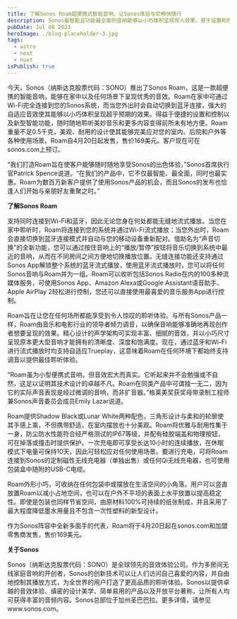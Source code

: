 ```yaml
---
title: 了解Sonos Roam超便携式智能音响，让Sonos体验与您畅快随行
description: Sonos最智能且功能最全面的音响能够以小巧体积呈现惊人效果，易于设置和控制，在卓越、轻巧且耐用的设计中融入了新颖的创新功能。
pubDate: Jul 08 2023
heroImage: ./blog-placeholder-3.jpg
tags:
  - astro
  - next
  - nuxt
isPublish: true
---
```


今天，Sonos（纳斯达克股票代码：SONO）推出了Sonos Roam，这是一款超便携的智能音响，能够在家中以及任何场景下呈现优秀的音效。Roam在家中可通过Wi-Fi完全连接到您的Sonos系统，而当您外出时会自动切换到蓝牙连接，强大的自适应音效使其能够以小巧体积呈现超乎预期的效果。得益于便捷的设置和控制以及新型智能功能，随时随地聆听美妙音乐和更多内容变得前所未有地方便。Roam重量不足0.5千克，美观、耐用的设计使其能够完美应对您的室内、后院和户外等各种使用场景。Roam自4月20日起发售，售价169美元。客户现在可在sonos.com上预订。

“我们打造Roam旨在使客户能够随时随地享受Sonos的出色体验，”Sonos首席执行官Patrick Spence说道。“在我们的产品中，它不仅最智能、最全面，同时也最实惠。Roam为数百万新客户提供了使用Sonos产品的机会，而且Sonos的发布也恰逢人们开始与亲朋好友重聚之时。”

**了解Sonos Roam**

支持同时连接到Wi-Fi和蓝牙，因此无论您身在何处都能无缝地流式播放。当您在家中聆听时，Roam将连接到您的系统并通过Wi-Fi流式播放；当您外出时，Roam会直接切换到蓝牙连接模式并自动与您的移动设备重新配对。借助名为“声音切换”的全新功能，您可以通过按住音响上的“播放/暂停”按钮将音乐切换到系统中最近的音响，从而在不同房间之间方便地切换播放位置。无缝连接功能还支持通过Sonos App解锁整个系统的蓝牙流式播放，使用蓝牙流式播放时，您可以将任何Sonos音响与Roam并为一组。Roam可以收听包括Sonos Radio在内的100多种流媒体服务，可使用Sonos App、Amazon Alexa或Google Assistant语音助手、Apple AirPlay 2轻松进行控制，您还可以直接使用最喜爱的音乐服务App进行控制。

Roam旨在让您在任何场所都能享受到令人惊叹的聆听体验。与所有Sonos产品一样，Roam由音乐和电影行业的领导者倾力调音，以确保音响能够准确地再现创作者想要呈现的效果。精心设计的声学架构可实现丰富、细腻的音效，并以小巧尺寸呈现原本更大型音响才能拥有的清晰度、深度和饱满度。现在，通过蓝牙和Wi-Fi进行流式播放时均支持自适应Trueplay，这意味着Roam在任何环境下都始终支持调音以提供最佳聆听体验。

“Roam虽为小型便携式音响，但音效宏大而真实。它听起来并不会勉强或不自然，这足以证明其技术设计的卓越不凡。Roam在同类产品中可谓独一无二，因为它的实际声音表现是经过微调的音响，而非扩音器。”格莱美奖获奖母带录制工程师兼Sonos声音委员会成员Emily Lazar说道。

Roam提供Shadow Black或Lunar White两种配色，三角形设计与柔和的轮廓使其手感上乘，不但携带舒适，在室内摆放也十分美观。Roam将优雅与耐用性集于一身，防尘防水性能符合经严格测试的IP67等级，并配有硅胶端盖和物理按钮，可在掉落或撞击时提供保护。一次充电即可享受长达10小时的连续播放，在休眠模式下电量可保持10天，因此可轻松应对任何使用场景。要进行充电，可将Roam连接到Sonos的定制磁性无线充电器（单独出售）或任何Qi无线充电器，也可使用包装盒中随附的USB-C电缆。

Roam外形小巧，可收纳在任何包袋中或摆放在生活空间的小角落。用户可以竖直放置Roam以减小占地空间，也可以在户外不平坦的表面上水平放置以提高稳定性。即使是包装也同样节省空间，由原材料100%可持续的纸张制成，并且采用了最大程度降低墨水用量且不包含一次性塑料的新型设计。

作为Sonos阵容中全新多面手的代表，Roam将于4月20日起在sonos.com和加盟零售商发售，售价169美元。

**关于Sonos**

Sonos（纳斯达克股票代码：SONO）是全球领先的音效体验公司。作为多房间无线家庭音响的开创者，Sonos的创新技术可以让人们访问自己喜爱的内容，并自由地控制其播放方式，为全世界的用户打造了更高品质的聆听体验。Sonos以提供卓越的音效体验、缜密的设计美学、简单易用的产品以及开放平台著称，让所有人均可获得丰富的音频内容。Sonos总部位于加州圣巴巴拉。更多详情，请参见www.sonos.com。
